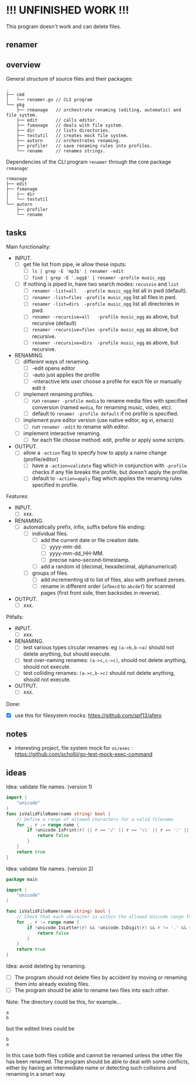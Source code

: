 
# !!! UNFINISHED WORK !!!

This program doesn't work and can delete files.

## renamer

## overview

General structure of source files and their packages:

```text
.
├── cmd
│   └── renamer.go // CLI program
└── pkg
    ├── rnmanage   // orchestrate renaming (editing, automatic) and file system.
    ├── edit       // calls editor.
    ├── fsmanage   // deals with file system.
    ├── dir        // lists directories.
    ├── testutil   // creates mock file system.
    ├── autorn     // orchestrates renaming.
    ├── profiler   // save renaming rules into profiles.
    └── rename     // renames strings.
```

Dependencies of the CLI program `renamer` through the core package `rnmanage`:

```text
rnmanage
├── edit
├── fsmanage
│   ├── dir
│   └── testutil
└── autorn
    ├── profiler
    └── rename
```

## tasks

Main functionality:

  - INPUT.
    - [ ] get file list from pipe, ie allow these inputs:
      - [ ] `ls | grep -E 'mp3$' | renamer -edit`
      - [ ] `find | grep -E '.ogg$' | renamer -profile music_ogg`
    - [ ] if nothing is piped in, have two search modes: `recusvie` and `list`
      - [ ] `renamer -list=all   -profile music_ogg` list all in pwd (default).
      - [ ] `renamer -list=files -profile music_ogg` list all files in pwd.
      - [ ] `renamer -list=dirs  -profile music_ogg` list all directories in pwd.
      - [ ] `renamer -recursive=all   -profile music_ogg` as above, but recursive (default)
      - [ ] `renamer -recursive=files -profile music_ogg` as above, but recursive.
      - [ ] `renamer -recursive=dirs  -profile music_ogg` as above, but recursive.
  - RENAMING.
    - [ ] different ways of renaming.
      - [ ] -edit opens editor
      - [ ] -auto just applies the profile
      - [ ] -interactive lets user choose a profile for each file or manually edit it
    - [ ] implement renaming profiles.
      - [ ] run `renamer -profile media` to rename media files with specified
            conversion (named `media`, for renaming music, video, etc).
      - [ ] default to `renamer -profile default` if no profile is specified.
    - [ ] implement pure editor version (use native editor, eg vi, emacs)
      - [ ] run `renamer -edit` to rename with editor.
    - [ ] implement interactive renaming.
      - [ ] for each file choose method: edit, profile or apply some scripts.
  - OUTPUT.
    - [ ] allow a `-action` flag to specify how to apply a name change (profile/editor)
      - [ ] have a `-action=validate` flag which in conjunction with `-profile` checks if
            any file breaks the profile, but doesn't apply the profile.
      - [ ] default to `-action=apply` flag which applies the renaming rules specified in profile.

Features:

  - INPUT.
    - [ ] xxx.
  - RENAMING.
    - [ ] automatically prefix, infix, suffix before file ending:
      - [ ] individual files.
        - [ ] add the current date or file creation date.
          - [ ] yyyy-mm-dd.
          - [ ] yyyy-mm-dd_HH-MM.
          - [ ] precise nano-second-timestamp.
        - [ ] add a random id (decimal, hexadecimal, alphanumerical)
      - [ ] groups of files.
        - [ ] add incrementing id to list of files, also with prefixed zeroes.
        - [ ] rename in different order (`afbecd` to `abcdef`) for scanned
              pages (first front side, then backsides in reverse).
  - OUTPUT.
    - [ ] xxx.

Pitfalls:

  - INPUT.
    - [ ] xxx.
  - RENAMING.
    - [ ] test various types circular renames: eg `(a->b,b->a)`
          should not delete anything, but should execute.
    - [ ] test over-naming renames: `(a->c,c->c)`,
          should not delete anything, should not execute.
    - [ ] test colliding renames: `(a->c,b->c)`
          should not delete anything, should not execute.
  - OUTPUT.
    - [ ] xxx.

Done:

  - [X] use this for filesystem mocks: https://github.com/spf13/afero

## notes

  - interesting project, file system mock for `os/exec` : https://github.com/schollii/go-test-mock-exec-command

## ideas

Idea: validate file names. (version 1)

```go
import (
	"unicode"
)
func isValidFileName(name string) bool {
	// Define a range of allowed characters for a valid filename
	for _, r := range name {
		if !unicode.IsPrint(r) || r == '/' || r == '\\' || r == ':' || r == '*' || r == '?' || r == '"' || r == '<' || r == '>' || r == '|' {
			return false
		}
	}
	return true
}
```

Idea: validate file names. (version 2)

```go
package main

import (
	"unicode"
)

func isValidFileName(name string) bool {
	// Check that each character is within the allowed Unicode range for filenames
	for _, r := range name {
		if !unicode.IsLetter(r) && !unicode.IsDigit(r) && r != '.' && r != '-' && r != '_' {
			return false
		}
	}
	return true
}
```

Idea: avoid deleting by renaming.

 - [ ] The program should not delete files by accident by moving or renaming them into already existing files.
 - [ ] The program should be able to rename two files into each other.

Note: The directory could be this, for example...

```text
a
b
```

but the edited lines could be

```text
b
a
```

In this case both files collide and cannot be renamed unless the other file has been renamed.
The program should be able to deal with some conflicts, either by having an intermediate name or detecting such collisions and renaming in a smart way.


